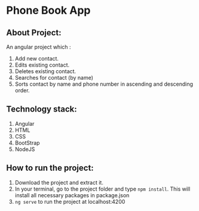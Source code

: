 # Phone Book App

## About Project:
An angular project which :
1. Add new contact.
2. Edits existing contact.
3. Deletes existing contact.
4. Searches for contact (by name)
5. Sorts contact by name and phone number in ascending and descending order.

## Technology stack:
1. Angular
2. HTML
3. CSS
4. BootStrap
5. NodeJS

## How to run the project:
1. Download the project and extract it.
2. In your terminal, go to the project folder and type `npm install`. This will install all necessary packages in package.json
3. `ng serve` to run the project at localhost:4200
